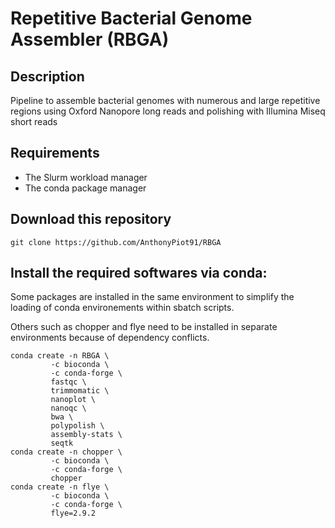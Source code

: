 # Repetitive Bacterial Genome Assembler (RBGA)

## Description
Pipeline to assemble bacterial genomes with numerous and large repetitive regions using Oxford 
Nanopore long reads and polishing with Illumina Miseq short reads

## Requirements
- The Slurm workload manager
- The conda package manager

## Download this repository
```
git clone https://github.com/AnthonyPiot91/RBGA
```

## Install the required softwares via conda:
Some packages are installed in the same environment to simplify the loading of conda environements 
within sbatch scripts.

Others such as chopper and flye need to be installed in separate environments because of 
dependency conflicts. 

```
conda create -n RBGA \
	     -c bioconda \
	     -c conda-forge \
	     fastqc \
	     trimmomatic \
	     nanoplot \
	     nanoqc \
	     bwa \
	     polypolish \
	     assembly-stats \
	     seqtk
conda create -n chopper \
	     -c bioconda \
	     -c conda-forge \
	     chopper
conda create -n flye \
	     -c bioconda \
	     -c conda-forge \
	     flye=2.9.2
```
